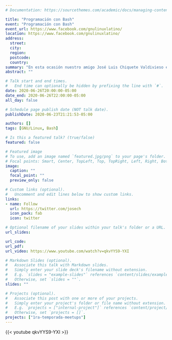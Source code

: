 ```yaml
---
# Documentation: https://sourcethemes.com/academic/docs/managing-content/

title: "Programación con Bash"
event: "Programación con Bash"
event_url: https://www.facebook.com/gnulinuxlatino/
location: https://www.facebook.com/gnulinuxlatino/
address:
  street:
  city:
  region:
  postcode:
  country:
summary: "En esta ocasión nuestro amigo José Luis Chiquete Valdivieso es nuestro invitado especial donde nos platicará acerca de Programación con Bash."
abstract: ""

# Talk start and end times.
#   End time can optionally be hidden by prefixing the line with `#`.
date: 2020-06-26T20:00:00-05:00
date_end: 2020-06-26T22:00:00-05:00
all_day: false

# Schedule page publish date (NOT talk date).
publishDate: 2020-06-23T21:21:53-05:00

authors: []
tags: [GNU/Linux, Bash]

# Is this a featured talk? (true/false)
featured: false

# Featured image
# To use, add an image named `featured.jpg/png` to your page's folder.
# Focal points: Smart, Center, TopLeft, Top, TopRight, Left, Right, BottomLeft, Bottom, BottomRight.
image:
  caption: ""
  focal_point: ""
  preview_only: false

# Custom links (optional).
#   Uncomment and edit lines below to show custom links.
links:
- name: Follow
  url: https://twitter.com/josech
  icon_pack: fab
  icon: twitter

# Optional filename of your slides within your talk's folder or a URL.
url_slides:

url_code:
url_pdf:
url_video: https://www.youtube.com/watch?v=qkvYYS9-YXI

# Markdown Slides (optional).
#   Associate this talk with Markdown slides.
#   Simply enter your slide deck's filename without extension.
#   E.g. `slides = "example-slides"` references `content/slides/example-slides.md`.
#   Otherwise, set `slides = ""`.
slides: ""

# Projects (optional).
#   Associate this post with one or more of your projects.
#   Simply enter your project's folder or file name without extension.
#   E.g. `projects = ["internal-project"]` references `content/project/deep-learning/index.md`.
#   Otherwise, set `projects = []`.
projects: ["1ra-temporada-meetups"]
---
```


{{< youtube qkvYYS9-YXI >}}
